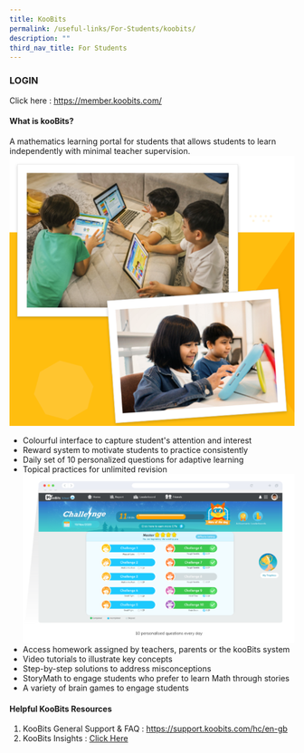 ```yaml
---
title: KooBits
permalink: /useful-links/For-Students/koobits/
description: ""
third_nav_title: For Students
---
```

### LOGIN

Click here : https://member.koobits.com/

#### What is kooBits?

A mathematics learning portal for students that allows students to learn independently with minimal teacher supervision.
![](/images/Student%20Portals/Koobits/koobits01.png)
* Colourful interface to capture student's attention and interest
* Reward system to motivate students to practice consistently
* Daily set of 10 personalized questions for adaptive learning
* Topical practices for unlimited revision
![](/images/Student%20Portals/Koobits/koobits02.png)
* Access homework assigned by teachers, parents or the kooBits system
* Video tutorials to illustrate key concepts
* Step-by-step solutions to address misconceptions
* StoryMath to engage students who prefer to learn Math through stories
* A variety of brain games to engage students

#### Helpful KooBits Resources

1. KooBits General Support & FAQ : https://support.koobits.com/hc/en-gb
2. KooBits Insights : [Click Here](https://parents.koobits.com/?_gl=1%2Ar3hxsh%2A_ga%2AMTQwMTU1NzQwNC4xNjYxMjM3NDQ3%2A_ga_Z0HY5VNG2S%2AMTY2OTYxMjQ3NC4yMy4xLjE2Njk2MTM1OTIuMzMuMC4w)